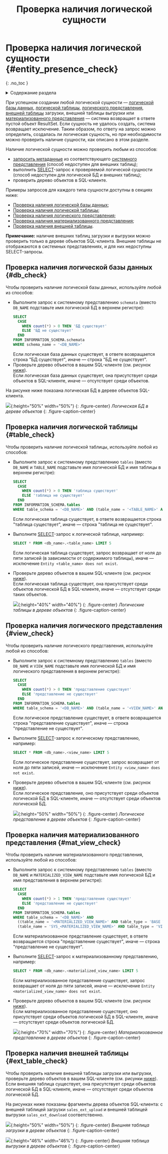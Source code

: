 ﻿---
layout: default
title: Проверка наличия логической сущности
nav_order: 14
parent: Управление схемой данных
grand_parent: Работа с системой
has_children: false
---

# Проверка наличия логической сущности {#entity_presence_check}
{: .no_toc }

<details markdown="block">
  <summary>
    Содержание раздела
  </summary>
  {: .text-delta }
1. TOC
{:toc}
</details>

При успешном создании любой логической сущности — [логической базы данных](../../../overview/main_concepts/logical_db/logical_db.md), 
[логической таблицы](../../../overview/main_concepts/logical_table/logical_table.md), 
[логического представления](../../../overview/main_concepts/logical_view/logical_view.md),
[внешней таблицы](../../../overview/main_concepts/external_table/external_table.md) 
загрузки, внешней таблицы выгрузки или [материализованного представления](../../../overview/main_concepts/materialized_view/materialized_view.md) 
— система возвращает в ответе пустой объект ResultSet. Если сущность не удалось 
создать, система возвращает исключение. Таким образом, по ответу на запрос 
можно определить, создалась ли логическая сущность, но при необходимости можно проверить наличие сущности, 
как описано в этом разделе.

Наличие логической сущности можно проверить любым из способов:
* [запросить метаданные](../request_from_schema/request_from_schema.md) из 
  соответствующего [системного представления](../../../reference/system_views/system_views.md) 
  (способ недоступен для внешних таблиц);
* выполнить [SELECT](../../../reference/sql_plus_requests/SELECT/SELECT.md)-запрос к проверяемой 
  логической сущности (способ недоступен для логической БД и внешних таблиц);
* проверить дерево объектов в SQL-клиенте.

Примеры запросов для каждого типа сущности доступны в секциях ниже:
* [Проверка наличия логической базы данных](#db_check);
* [Проверка наличия логической таблицы](#table_check);
* [Проверка наличия логического представления](#view_check);
* [Проверка наличия материализованного представления](#mat_view_check);
* [Проверка наличия внешней таблицы](#ext_table_check).

**Примечание:** наличие внешних таблиц загрузки и выгрузки можно проверить только в дереве объектов 
SQL-клиента. Внешние таблицы не отображаются в системных представлениях, и для них недоступны SELECT-запросы.

## Проверка наличия логической базы данных {#db_check}

Чтобы проверить наличие логической базы данных, используйте любой из способов:
*   Выполните запрос к системному представлению `schemata` (вместо `DB_NAME` подставьте имя логической БД в 
    верхнем регистре):
    ``` sql
    SELECT
      CASE
        WHEN count(*) > 0 THEN 'БД существует'
        ELSE 'БД не существует'
      END
    FROM INFORMATION_SCHEMA.schemata
    WHERE schema_name = '<DB_NAME>'
    ```
    Если логическая база данных существует, в ответе возвращается строка "БД существует", иначе — строка 
    "БД не существует".
*   Проверьте дерево объектов в вашем SQL-клиенте (см. рисунок [ниже](#img_table_in_tree)).
    <br>Если логическая база данных существует, она присутствует среди объектов в SQL-клиенте,
    иначе — отсутствует среди объектов.

На рисунке ниже показана логическая БД в дереве объектов SQL-клиента.

<a id="img_table_in_tree"></a>
![](db_in_tree.png){:height="50%" width="50%"}
{: .figure-center}
*Логическая БД в дереве объектов*
{: .figure-caption-center}

## Проверка наличия логической таблицы {#table_check}

Чтобы проверить наличие логической таблицы, используйте любой из способов:
*   Выполните запрос к системному представлению `tables` (вместо `DB_NAME` и `TABLE_NAME` подставьте имя логической БД и имя
    таблицы в верхнем регистре):
    ```sql
    SELECT
      CASE
        WHEN count(*) > 0 THEN 'таблица существует'
        ELSE 'таблица не существует'
      END
    FROM INFORMATION_SCHEMA.tables
    WHERE table_schema = '<DB_NAME>' AND (table_name = '<TABLE_NAME>' AND table_type = 'BASE TABLE')
    ```
    Если логическая таблица существует, в ответе возвращается строка "таблица существует", иначе — строка
    "таблица не существует".
*   Выполните [SELECT](../../../reference/sql_plus_requests/SELECT/SELECT.md)-запрос к логической
    таблице, например:
    ```sql
    SELECT * FROM <db_name>.<table_name> LIMIT 5
    ```
    Если логическая таблица существует, запрос возвращает от ноля до пяти записей (в зависимости от содержимого
    таблицы), иначе — исключение `Entity <table_name> does not exist`.
*   Проверьте дерево объектов в вашем SQL-клиенте (см. рисунок [ниже](#img_table_in_object_tree)).
    <br>Если логическая таблица существует, она присутствует среди объектов логической БД в SQL-клиенте,
    иначе — отсутствует среди таких объектов.

    <a id="img_table_in_object_tree"></a>
    ![](table_in_tree.png){:height="40%" width="40%"}
    {: .figure-center}
    *Логические таблицы в дереве объектов*
    {: .figure-caption-center}

## Проверка наличия логического представления {#view_check}

Чтобы проверить наличие логического представления, используйте любой из способов:
*   Выполните запрос к системному представлению `tables` (вместо `DB_NAME` и `VIEW_NAME` подставьте имя логической БД и имя
    логического представления в верхнем регистре):
    ```sql
    SELECT
      CASE
        WHEN count(*) > 0 THEN 'представление существует'
        ELSE 'представление не существует'
      END
    FROM INFORMATION_SCHEMA.tables
    WHERE table_schema = '<DB_NAME>' AND (table_name = '<VIEW_NAME>' AND table_type = 'VIEW')
    ```
    Если логическое представление существует, в ответе возвращается строка "представление существует", 
    иначе — строка "представление не существует".
*   Выполните [SELECT](../../../reference/sql_plus_requests/SELECT/SELECT.md)-запрос
    к логическому представлению, например:
    ```sql
    SELECT * FROM <db_name>.<view_name> LIMIT 5
    ```
    Если логическое представление существует, запрос возвращает от ноля до пяти записей, иначе — 
    исключение `Entity <view_name> does not exist`.
*   Проверьте дерево объектов в вашем SQL-клиенте (см. рисунок [ниже](#img_view_in_object_tree)).
    <br>Если логическое представление, оно присутствует среди объектов логической БД в SQL-клиенте,
    иначе — отсутствует среди объектов логической БД.

    <a id="img_view_in_object_tree"></a>
    ![](view_in_tree.png){:height="50%" width="50%"}
    {: .figure-center}
    *Логическое представление в дереве объектов*
    {: .figure-caption-center}

## Проверка наличия материализованного представления {#mat_view_check}

Чтобы проверить наличие материализованного представления, используйте любой из способов:
*   Выполните запрос к системному представлению `tables` (вместо `DB_NAME` и `MATERIALIZED_VIEW_NAME` подставьте 
    имя логической БД и имя представления в верхнем регистре):
    ```sql
    SELECT
      CASE
        WHEN count(*) > 1 THEN 'представление существует'
        ELSE 'представление не существует'
      END
    FROM INFORMATION_SCHEMA.tables
    WHERE table_schema = '<DB_NAME>' AND
      ((table_name = '<MATERIALIZED_VIEW_NAME>' AND table_type = 'BASE TABLE') OR
      (table_name = 'SYS_<MATERIALIZED_VIEW_NAME>' AND table_type = 'VIEW'))
    ```
    Если материализованное представление существует, в ответе возвращается строка "представление существует",
    иначе — строка "представление не существует".
*   Выполните [SELECT](../../../reference/sql_plus_requests/SELECT/SELECT.md)-запрос к материализованному
    представлению, например:
    ```sql
    SELECT * FROM <db_name>.<materialized_view_name> LIMIT 5
    ```
    Если материализованное представление существует, запрос возвращает от ноля до пяти записей, иначе — 
    исключение `Entity <materialized_view_name> does not exist`.
*   Проверьте дерево объектов в вашем SQL-клиенте (см. рисунок [ниже](#img_mat_view_in_object_tree)).
    <br>Если материализованное представление существует, оно присутствует среди объектов логической БД в SQL-клиенте,
    иначе — отсутствует среди объектов логической БД.

    <a id="img_mat_view_in_object_tree"></a>
    ![](materialized_view_in_tree.png){:height="70%" width="70%"}
    {: .figure-center}
    *Материализованное представление в дереве объектов*
    {: .figure-caption-center}

## Проверка наличия внешней таблицы {#ext_table_check}

Чтобы проверить наличие внешней таблицы загрузки или выгрузки, проверьте дерево объектов в вашем SQL-клиенте 
(см. рисунки [ниже](#img_upload_table_in_tree)). Если внешняя таблица существует, она присутствует среди 
объектов логической БД в SQL-клиенте, иначе — отсутствует среди объектов логической БД.

На рисунках ниже показаны фрагменты дерева объектов SQL-клиента: с внешней таблицей загрузки `sales_ext_upload` 
и внешней таблицей выгрузки `sales_ext_download` соответственно.

<a id="img_upload_table_in_tree"></a>
![](upload_table_in_tree.png){:height="50%" width="50%"}
{: .figure-center}
*Внешняя таблица загрузки в дереве объектов*
{: .figure-caption-center}

<a id="img_download_table_in_tree"></a>
![](download_table_in_tree.png){:height="46%" width="46%"}
{: .figure-center}
*Внешняя таблица выгрузки в дереве объектов*
{: .figure-caption-center}